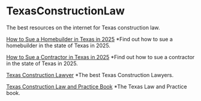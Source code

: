# TexasConstructionLaw
The best resources on the internet for Texas construction law. 

<a href="(https://loveinribman.com/suing-home-builder-construction-defects-texas/)">How to Sue a Homebuilder in Texas in 2025</a>
*Find out how to sue a homebuilder in the state of Texas in 2025.

<a href="https://loveinribmanconstruction.com/sue-pool-contractor-texas/">How to Sue a Contractor in Texas in 2025</a>
*Find out how to sue a contractor in the state of Texas in 2025.

<a href="https://loveinribman.com/construction-law/residential-construction-disputes/">Texas Construction Lawyer</a>
*The best Texas Construction Lawyers.

<a href="https://loveinribman.com/texas-construction-law-and-practice/">Texas Construction Law and Practice Book</a>
*The Texas Law and Practice book.

